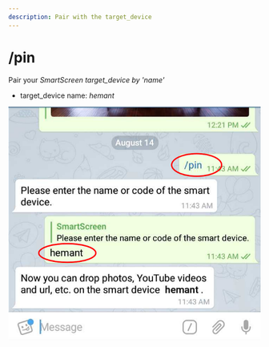 ```yaml
---
description: Pair with the target_device
---
```


# /pin

Pair your _SmartScreen target\_device by 'name'_

* target\_device name: _hemant_

![](../.gitbook/assets/pi_t.png)

